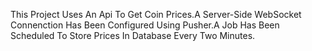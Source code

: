 This Project Uses An Api To Get Coin Prices.A Server-Side WebSocket Connenction Has Been Configured Using Pusher.A Job Has Been Scheduled To Store Prices In Database Every Two Minutes.
